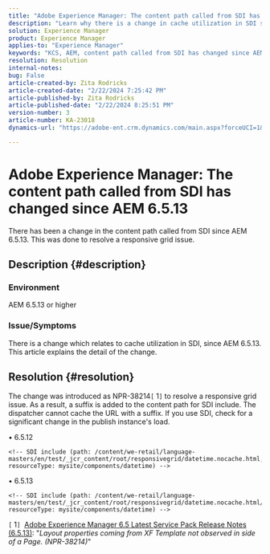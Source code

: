 ```yaml
---
title: "Adobe Experience Manager: The content path called from SDI has changed since AEM 6.5.13"
description: "Learn why there is a change in cache utilization in SDI since AEM 6.5.13."
solution: Experience Manager
product: Experience Manager
applies-to: "Experience Manager"
keywords: "KCS, AEM, content path called from SDI has changed since AEM 6.5.13"
resolution: Resolution
internal-notes: 
bug: False
article-created-by: Zita Rodricks
article-created-date: "2/22/2024 7:25:42 PM"
article-published-by: Zita Rodricks
article-published-date: "2/22/2024 8:25:51 PM"
version-number: 3
article-number: KA-23018
dynamics-url: "https://adobe-ent.crm.dynamics.com/main.aspx?forceUCI=1&pagetype=entityrecord&etn=knowledgearticle&id=64c15a26-b8d1-ee11-9079-6045bd0061cb"

---
```

# Adobe Experience Manager: The content path called from SDI has changed since AEM 6.5.13


There has been a change in the content path called from SDI since AEM 6.5.13. This was done to resolve a responsive grid issue.

## Description {#description}


### <b>Environment</b>

AEM 6.5.13 or higher

### Issue/Symptoms

There is a change which relates to cache utilization in SDI, since AEM 6.5.13. This article explains the detail of the change.


## Resolution {#resolution}


The change was introduced as NPR-38214`[` 1`]`  to resolve a responsive grid issue. As a result, a suffix is added to the content path for SDI include. The dispatcher cannot cache the URL with a suffix. If you use SDI, check for a significant change in the publish instance's load.

• 6.5.12




```
<!-- SDI include (path: /content/we-retail/language-masters/en/test/_jcr_content/root/responsivegrid/datetime.nocache.html, resourceType: mysite/components/datetime) -->
```




• 6.5.13




```
<!-- SDI include (path: /content/we-retail/language-masters/en/test/_jcr_content/root/responsivegrid/datetime.nocache.html/mysite/components/datetime, resourceType: mysite/components/datetime) -->
```




`[` 1`]`  [Adobe Experience Manager 6.5 Latest Service Pack Release Notes (6.5.13)](https://experienceleague.adobe.com/docs/experience-manager-65/content/release-notes/service-pack/6-5-13.html): "*Layout properties coming from XF Template not observed in side of a Page. (NPR-38214)*"
